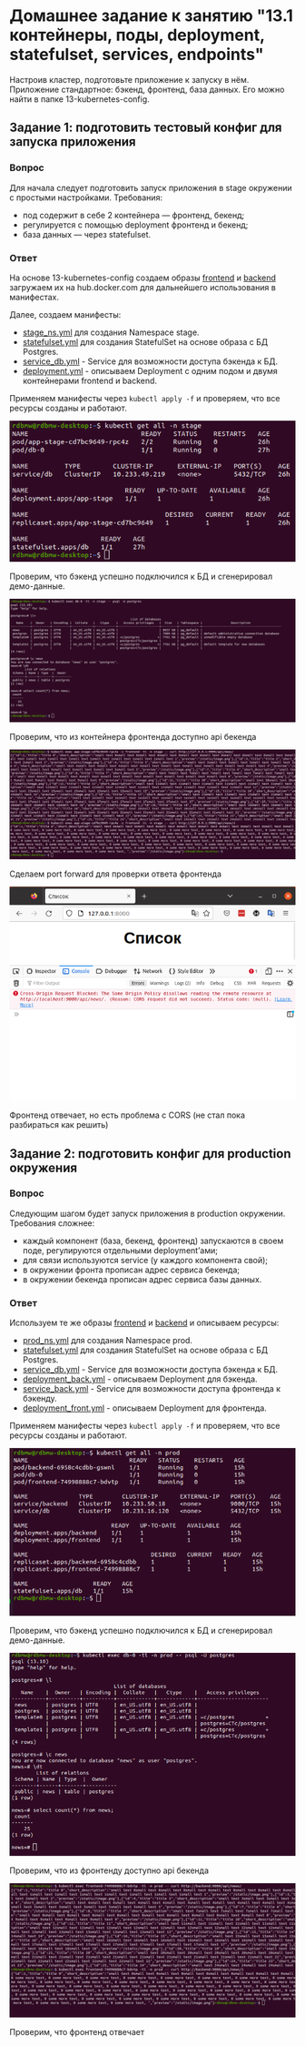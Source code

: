 # Домашнее задание к занятию "13.1 контейнеры, поды, deployment, statefulset, services, endpoints"
Настроив кластер, подготовьте приложение к запуску в нём. Приложение стандартное: бэкенд, фронтенд, база данных. Его можно найти в папке 13-kubernetes-config.

## Задание 1: подготовить тестовый конфиг для запуска приложения

### Вопрос
Для начала следует подготовить запуск приложения в stage окружении с простыми настройками. Требования:
* под содержит в себе 2 контейнера — фронтенд, бекенд;
* регулируется с помощью deployment фронтенд и бекенд;
* база данных — через statefulset.

### Ответ

На основе 13-kubernetes-config создаем образы [frontend](https://hub.docker.com/r/rdbmw/front-app) и [backend](https://hub.docker.com/r/rdbmw/back-app) загружаем их на hub.docker.com для дальнейшего использования в манифестах.

Далее, создаем манифесты:
- [stage_ns.yml](src/stage/stage_ns.yml) для создания Namespace stage.
- [statefulset.yml](src/stage/statefulset.yml) для создания StatefulSet на основе образа с БД Postgres.
- [service_db.yml](src/stage/service_db.yml) - Service для возможности доступа бэкенда к БД. 
- [deployment.yml](src/stage/deployment.yml) - описываем Deployment с одним подом и двумя контейнерами frontend и backend.

Применяем манифесты через ```kubectl apply -f``` и проверяем, что все ресурсы созданы и работают. 

![Скриншот](img/Task1_1.png)

Проверим, что бэкенд успешно подключился к БД и сгенерировал демо-данные.

![Скриншот](img/Task1_2.png)

Проверим, что из контейнера фронтенда доступно api бекенда

![Скриншот](img/Task1_3.png)

Сделаем port forward для проверки ответа фронтенда

![Скриншот](img/Task1_4.png)

Фронтенд отвечает, но есть проблема с CORS (не стал пока разбираться как решить)


## Задание 2: подготовить конфиг для production окружения

### Вопрос
Следующим шагом будет запуск приложения в production окружении. Требования сложнее:
* каждый компонент (база, бекенд, фронтенд) запускаются в своем поде, регулируются отдельными deployment’ами;
* для связи используются service (у каждого компонента свой);
* в окружении фронта прописан адрес сервиса бекенда;
* в окружении бекенда прописан адрес сервиса базы данных.

### Ответ

Используем те же образы [frontend](https://hub.docker.com/r/rdbmw/front-app) и [backend](https://hub.docker.com/r/rdbmw/back-app) и описываем ресурсы:
- [prod_ns.yml](src/prod/prod_ns.yml) для создания Namespace prod.
- [statefulset.yml](src/prod/statefulset.yml) для создания StatefulSet на основе образа с БД Postgres.
- [service_db.yml](src/prod/service_db.yml) - Service для возможности доступа бэкенда к БД. 
- [deployment_back.yml](src/prod/deployment_back.yml) - описываем Deployment для бэкенда.
- [service_back.yml](src/prod/service_back.yml) - Service для возможности доступа фронтенда к бэкенду.
- [deployment_front.yml](src/prod/deployment_front.yml) - описываем Deployment для фронтенда.

Применяем манифесты через ```kubectl apply -f``` и проверяем, что все ресурсы созданы и работают.

![Скриншот](img/Task2_1.png)

Проверим, что бэкенд успешно подключился к БД и сгенерировал демо-данные.

![Скриншот](img/Task2_2.png)

Проверим, что из фронтенду доступно api бекенда

![Скриншот](img/Task2_3.png)

Проверим, что фронтенд отвечает
